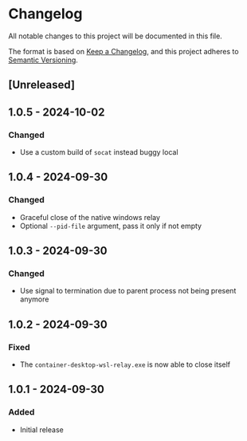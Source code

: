 # Changelog

All notable changes to this project will be documented in this file.

The format is based on [Keep a Changelog](https://keepachangelog.com/en/1.0.0/),
and this project adheres to [Semantic Versioning](https://semver.org/spec/v2.0.0.html).

## [Unreleased]

## 1.0.5 - 2024-10-02

### Changed

- Use a custom build of `socat` instead buggy local

## 1.0.4 - 2024-09-30

### Changed

- Graceful close of the native windows relay
- Optional `--pid-file` argument, pass it only if not empty

## 1.0.3 - 2024-09-30

### Changed

- Use signal to termination due to parent process not being present anymore

## 1.0.2 - 2024-09-30

### Fixed

- The `container-desktop-wsl-relay.exe` is now able to close itself

## 1.0.1 - 2024-09-30

### Added

- Initial release
